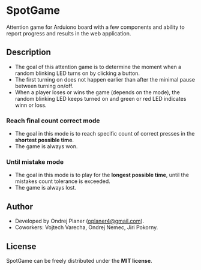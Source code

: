 # SpotGame

Attention game for Arduiono board with a few components and ability to report progress and results in the web application.

## Description

* The goal of this attention game is to determine the moment when a random blinking LED turns on by clicking a button.
* The first turning on does not happen earlier than after the minimal pause between turning on/off.
* When a player loses or wins the game (depends on the mode), the random blinking LED keeps turned on and green or red LED indicates winn or loss.

### Reach final count correct mode

* The goal in this mode is to reach specific count of correct presses in the **shortest possible time**.
* The game is always won.

### Until mistake mode

* The goal in this mode is to play for the **longest possible time**, until the mistakes count tolerance is exceeded.
* The game is always lost.

## Author

* Developed by Ondrej Planer ([oplaner4@gmail.com](mailto:oplaner4@gmail.com)).
* Coworkers: Vojtech Varecha, Ondrej Nemec, Jiri Pokorny.


## License

SpotGame can be freely distributed under the **MIT license**.
